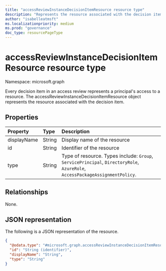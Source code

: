 ```yaml
---
title: "accessReviewInstanceDecisionItemResource resource type"
description: "Represents the resource associated with the decision item."
author: "isabelleatmsft"
ms.localizationpriority: medium
ms.prod: "governance"
doc_type: resourcePageType
---
```


# accessReviewInstanceDecisionItemResource resource type

Namespace: microsoft.graph

Every decision item in an access review represents a principal's access to a resource. The accessReviewInstanceDecisionItemResource object represents the resource associated with the decision item.

## Properties
|Property|Type|Description|
|:---|:---|:---|
|displayName|String|Display name of the resource|
|id|String|Identifier of the resource|
|type|String|Type of resource. Types include: `Group`, `ServicePrincipal`, `DirectoryRole`, `AzureRole`, `AccessPackageAssignmentPolicy`.|

## Relationships
None.

## JSON representation
The following is a JSON representation of the resource.
<!-- {
  "blockType": "resource",
  "@odata.type": "microsoft.graph.accessReviewInstanceDecisionItemResource"
}
-->
``` json
{
  "@odata.type": "#microsoft.graph.accessReviewInstanceDecisionItemResource",
  "id": "String (identifier)",
  "displayName": "String",
  "type": "String"
}
```

